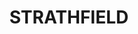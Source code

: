 ---
lastmod: '2025-04-06T06:05:20+00:00'
latitude: -33.881009
layout: suburb
longitude: 151.084759
postcode: '2135'
state: NSW
title: STRATHFIELD
url: /nsw/strathfield/
---